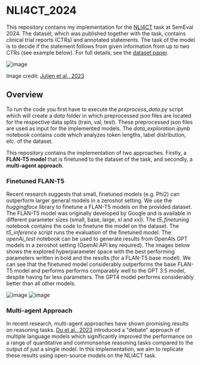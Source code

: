 # NLI4CT_2024
This repository contains my implementation for the [NLI4CT](https://sites.google.com/view/nli4ct/) task at SemEval 2024. The dataset, which was published together with the task, contains clinical trial reports (CTRs) and annotated statements. The task of the model is to decide if the statement follows from given information from up to two CTRs (see example below). For full details, see the [dataset paper](https://aclanthology.org/2023.emnlp-main.1041.pdf).

![image](https://github.com/OvrK12/NLI4CT_2024/assets/92592126/9fef46b3-60b3-4b08-8df8-1f0e23f74e28)


Image credit: [Julien et al., 2023](https://aclanthology.org/2023.emnlp-main.1041.pdf)


## Overview
To run the code you first have to execute the *preprocess_data.py* script which will create a *data* folder in which preprocessed json files are located for the respective data splits (train, val, test). These preprocessed json files are used as input for the implemented models. The *data_exploration.ipynb* notebook contains code which analyzes token lengths, label distribution, etc. of the dataset.

This repository contains the implementation of two approaches. Firstly, a **FLAN-T5 model** that is finetuned to the dataset of the task, and secondly, a **multi-agent approach**.
### Finetuned FLAN-T5
Recent research suggests that small, finetuned models (e.g. Phi2) can outperform larger general models in a zeroshot setting. We use the *huggingface* library to finetune a FLAN-T5
models on the provided dataset. The FLAN-T5 model was originally developed by Google and is available in different parameter sizes (small, base, large, xl and xxl). The *t5_finetuning* notebook contains the code to finetune the model on the dataset. The *t5_inference* script runs the evaluation of the finetuned model. The *openAi_test* notebook can be used to generate results from OpenAIs GPT models in a zeroshot setting (OpenAI API key required). The images below shows the explored hyperparameter space with the best performing parameters written in bold and the results (for a FLAN-T5 base model). We can see that the finetuned model considerably outperforms the base FLAN-T5 model and performs performs comparably well to the GPT 3.5 model, despite having far less parameters. The GPT4 model performs considerably better than all other models.

![image](https://github.com/OvrK12/NLI4CT_2024/assets/92592126/7d1cc96e-db6e-4720-b57f-ce806cf46b81)
![image](https://github.com/OvrK12/NLI4CT_2024/assets/92592126/50c36d48-2cc5-4186-a786-970974b88340)


### Multi-agent Approach
In recent research, multi-agent approaches have shown promising results on reasoning tasks. [Du et al., 2023](https://composable-models.github.io/llm_debate/) introduced a "debate" approach of multiple language models which significantly improved the performance on a range of quantitative and commonsense reasoning tasks compared to the output of just a single model. In this implementation, we aim to replicate these results using open-source models on the NLI4CT task.
